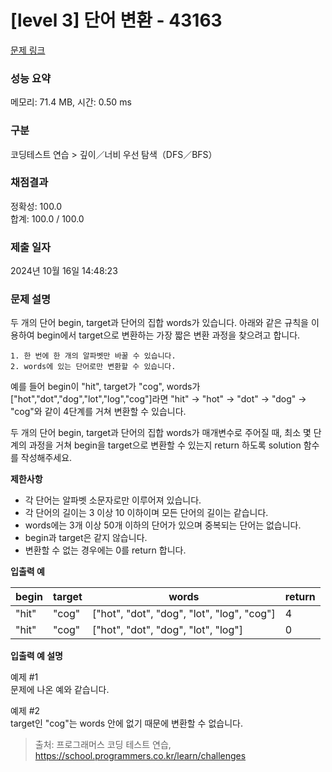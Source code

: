 # \[level 3] 단어 변환 - 43163

[문제 링크](https://school.programmers.co.kr/learn/courses/30/lessons/43163)

### 성능 요약

메모리: 71.4 MB, 시간: 0.50 ms

### 구분

코딩테스트 연습 > 깊이／너비 우선 탐색（DFS／BFS）

### 채점결과

정확성: 100.0\
합계: 100.0 / 100.0

### 제출 일자

2024년 10월 16일 14:48:23

### 문제 설명

두 개의 단어 begin, target과 단어의 집합 words가 있습니다. 아래와 같은 규칙을 이용하여 begin에서 target으로 변환하는 가장 짧은 변환 과정을 찾으려고 합니다.

```
1. 한 번에 한 개의 알파벳만 바꿀 수 있습니다.
2. words에 있는 단어로만 변환할 수 있습니다.
```

예를 들어 begin이 "hit", target가 "cog", words가 \["hot","dot","dog","lot","log","cog"]라면 "hit" -> "hot" -> "dot" -> "dog" -> "cog"와 같이 4단계를 거쳐 변환할 수 있습니다.

두 개의 단어 begin, target과 단어의 집합 words가 매개변수로 주어질 때, 최소 몇 단계의 과정을 거쳐 begin을 target으로 변환할 수 있는지 return 하도록 solution 함수를 작성해주세요.

**제한사항**

* 각 단어는 알파벳 소문자로만 이루어져 있습니다.
* 각 단어의 길이는 3 이상 10 이하이며 모든 단어의 길이는 같습니다.
* words에는 3개 이상 50개 이하의 단어가 있으며 중복되는 단어는 없습니다.
* begin과 target은 같지 않습니다.
* 변환할 수 없는 경우에는 0를 return 합니다.

**입출력 예**

| begin | target | words                                       | return |
| ----- | ------ | ------------------------------------------- | ------ |
| "hit" | "cog"  | \["hot", "dot", "dog", "lot", "log", "cog"] | 4      |
| "hit" | "cog"  | \["hot", "dot", "dog", "lot", "log"]        | 0      |

**입출력 예 설명**

예제 #1\
문제에 나온 예와 같습니다.

예제 #2\
target인 "cog"는 words 안에 없기 때문에 변환할 수 없습니다.

> 출처: 프로그래머스 코딩 테스트 연습, https://school.programmers.co.kr/learn/challenges
